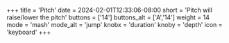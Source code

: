 +++
title = 'Pitch'
date = 2024-02-01T12:33:06-08:00
short = 'Pitch will raise/lower the pitch'
buttons = ['14']
buttons_alt = ['A','14']
weight = 14
mode = 'mash'
mode_alt = 'jump'
knobx = 'duration'
knoby = 'depth'
icon = 'keyboard'
+++


